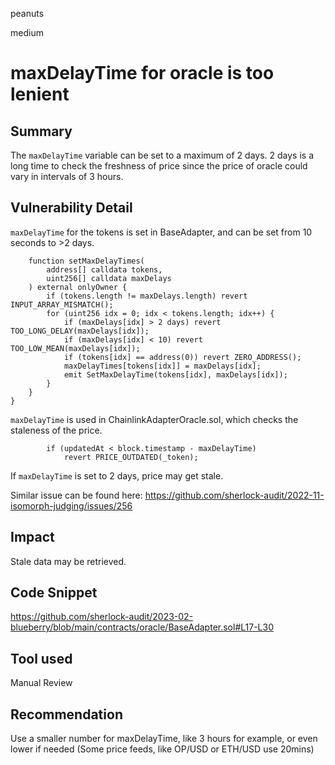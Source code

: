 peanuts

medium

# maxDelayTime for oracle is too lenient

## Summary

The `maxDelayTime` variable can be set to a maximum of 2 days. 2 days is a long time to check the freshness of price since the price of oracle could vary in intervals of 3 hours.

## Vulnerability Detail

`maxDelayTime` for the tokens is set in BaseAdapter, and can be set from 10 seconds to >2 days.

```solidity
    function setMaxDelayTimes(
        address[] calldata tokens,
        uint256[] calldata maxDelays
    ) external onlyOwner {
        if (tokens.length != maxDelays.length) revert INPUT_ARRAY_MISMATCH();
        for (uint256 idx = 0; idx < tokens.length; idx++) {
            if (maxDelays[idx] > 2 days) revert TOO_LONG_DELAY(maxDelays[idx]);
            if (maxDelays[idx] < 10) revert TOO_LOW_MEAN(maxDelays[idx]);
            if (tokens[idx] == address(0)) revert ZERO_ADDRESS();
            maxDelayTimes[tokens[idx]] = maxDelays[idx];
            emit SetMaxDelayTime(tokens[idx], maxDelays[idx]);
        }
    }
}
```

`maxDelayTime` is used in ChainlinkAdapterOracle.sol, which checks the staleness of the price.

```solidity
        if (updatedAt < block.timestamp - maxDelayTime)
            revert PRICE_OUTDATED(_token);
```

If `maxDelayTime` is set to 2 days, price may get stale.

Similar issue can be found here: https://github.com/sherlock-audit/2022-11-isomorph-judging/issues/256 

## Impact

Stale data may be retrieved.

## Code Snippet

https://github.com/sherlock-audit/2023-02-blueberry/blob/main/contracts/oracle/BaseAdapter.sol#L17-L30

## Tool used

Manual Review

## Recommendation

Use a smaller number for maxDelayTime, like 3 hours for example, or even lower if needed (Some price feeds, like OP/USD or ETH/USD use 20mins)
